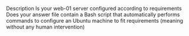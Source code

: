 Description
Is your web-01 server configured according to requirements
Does your answer file contain a Bash script that automatically performs commands to configure an Ubuntu machine to fit requirements (meaning without any human intervention)
